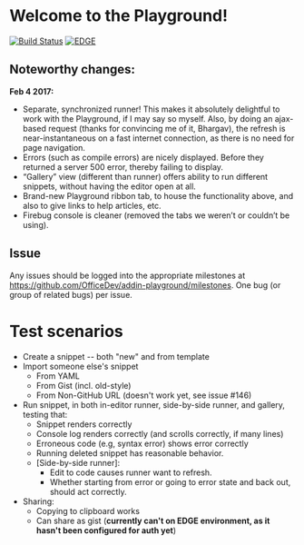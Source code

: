 # Welcome to the Playground!
[![Build Status](https://travis-ci.com/OfficeDev/addin-playground.svg?token=zKp5xy2SuSortMzv5Pqc&branch=build)](https://travis-ci.com/OfficeDev/addin-playground)
[![EDGE](https://img.shields.io/badge/EDGE-bornholm--edge-blue.svg)](https://bornholm-edge.azurewebsites.net)

## Noteworthy changes:

**Feb 4 2017:**
* Separate, synchronized runner!  This makes it absolutely delightful to work with the Playground, if I may say so myself.  Also, by doing an ajax-based request (thanks for convincing me of it, Bhargav), the refresh is near-instantaneous on a fast internet connection, as there is no need for page navigation.
* Errors (such as compile errors) are nicely displayed.  Before they returned a server 500 error, thereby failing to display.
* “Gallery” view (different than runner) offers ability to run different snippets, without having the editor open at all.
* Brand-new Playground ribbon tab, to house the functionality above, and also to give links to help articles, etc.
* Firebug console is cleaner (removed the tabs we weren’t or couldn’t be using).

## Issue

Any issues should be logged into the appropriate milestones at <https://github.com/OfficeDev/addin-playground/milestones>.  One bug (or group of related bugs) per issue.

# Test scenarios

* Create a snippet -- both "new" and from template
* Import someone else's snippet
  * From YAML
  * From Gist (incl. old-style)
  * From Non-GitHub URL (doesn't work yet, see issue #146)
* Run snippet, in both in-editor runner, side-by-side runner, and gallery, testing that:
  * Snippet renders correctly
  * Console log renders correctly (and scrolls correctly, if many lines)
  * Erroneous code (e.g, syntax error) shows error correctly
  * Running deleted snippet has reasonable behavior.
  * [Side-by-side runner]:
    * Edit to code causes runner want to refresh.
    * Whether starting from error or going to error state and back out, should act correctly.
* Sharing:
  * Copying to clipboard works
  * Can share as gist (**currently can't on EDGE environment, as it hasn't been configured for auth yet**)
